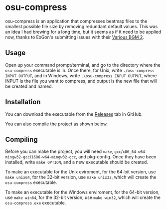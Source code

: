 # osu-compress

osu-compress is an application that compresses beatmap files to the smallest possible file size by removing redundant default values. This was an idea I had brewing for a long time, but it seems as if it need to be applied now, thanks to ExGon's submitting issues with their [Various BGM 2](https://osu.ppy.sh/beatmapsets/592397).

## Usage

Open up your command prompt/terminal, and go to the directory where the `osu-compress` executable is in. Once there, for Unix, write `./osu-compress INPUT OUTPUT`, and in Windows, write `.\osu-compress INPUT OUTPUT`, where INPUT is the file you want to compress, and output is the new file that will be created and named.

## Installation

You can download the executable from the [Releases](https://github.com/K3VRAL/osu-compress/releases) tab in GitHub.

You can also compile the project as shown below.

## Compiling

Before you can make the project, you will need `make`, `gcc`/`x86_64-w64-mingw32-gcc`/`i686-w64-mingw32-gcc`, and pkg-config. Once they have been installed, write `make OPTION`, and a new executable should be created.

To make an executable for the Unix eviroment, for the 64-bit version, use `make unix64`, for the 32-bit version, use `make unix32`, which will create the `osu-compress` executable.

To make an executable for the Windows enviroment, for the 64-bit version, use `make win64`, for the 32-bit version, use `make win32`, which will create the `osu-compress.exe` executable.
